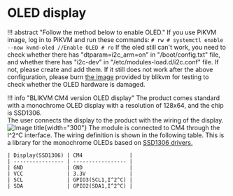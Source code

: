 # OLED display 
!!! abstract "Follow the method below to enable OLED."
    If you use PiKVM image, log in to PiKVM and run these commands:
    ```
    # rw
    # systemctl enable --now kvmd-oled //Enable OLED
    # ro
    ```
    If the oled still can't work, you need to check whether there has "dtparam=i2c_arm=on" in "/boot/config.txt" file, and whether there has "i2c-dev" in "/etc/modules-load.d/i2c.conf" file. If not, please create and add them.
    If it still does not work after the above configuration, please burn [the image](./flashing_os.md) provided by blikvm for testing to check whether the OLED hardware is damaged. 

!!! info "BLIKVM CM4 version OLED display"
    The product comes standard with a monochrome OLED display with a resolution of 128x64, and the chip is SSD1306.  
    The user connects the display to the product with the wiring of the display.
    ![Image title](assets/images/oled/BLIKVM-CM4-oled.png){width="300"}
    The module is connected to CM4 through the I^2^C interface. The wiring definition is shown in the following table. 
    This is a library for the monochrome OLEDs based on [SSD1306 drivers.](https://github.com/adafruit/Adafruit_SSD1306)

    | Display(SSD1306) | CM4               |
    | ---------------- | ----------------- |
    | GND              | GND               |
    | VCC              | 3.3V              |
    | SCL              | GPIO3(SCL1,I^2^C) |
    | SDA              | GPIO2(SDA1,I^2^C) |

